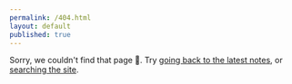 ```yaml
---
permalink: /404.html
layout: default
published: true
---
```


Sorry, we couldn't find that page 🤷. Try [going back to the latest notes](/), or [searching the site](https://duckduckgo.com/?q=site%3Auncomplicated.systems).

